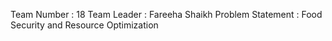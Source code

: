 Team Number : 18
Team Leader : Fareeha Shaikh
Problem Statement : Food Security and Resource Optimization

